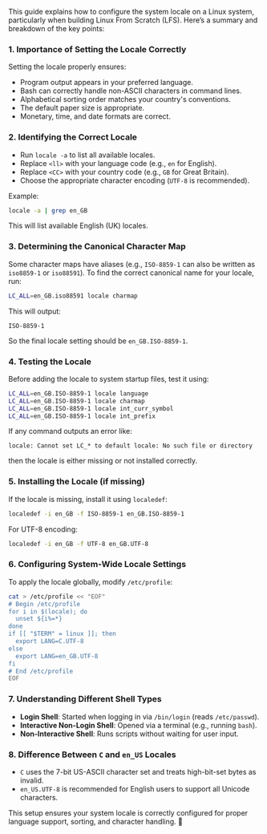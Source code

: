This guide explains how to configure the system locale on a Linux system, particularly when building Linux From Scratch (LFS). Here’s a summary and breakdown of the key points:

### **1. Importance of Setting the Locale Correctly**
Setting the locale properly ensures:
- Program output appears in your preferred language.
- Bash can correctly handle non-ASCII characters in command lines.
- Alphabetical sorting order matches your country's conventions.
- The default paper size is appropriate.
- Monetary, time, and date formats are correct.

### **2. Identifying the Correct Locale**
- Run `locale -a` to list all available locales.
- Replace `<ll>` with your language code (e.g., `en` for English).
- Replace `<CC>` with your country code (e.g., `GB` for Great Britain).
- Choose the appropriate character encoding (`UTF-8` is recommended).

Example:
```bash
locale -a | grep en_GB
```
This will list available English (UK) locales.

### **3. Determining the Canonical Character Map**
Some character maps have aliases (e.g., `ISO-8859-1` can also be written as `iso8859-1` or `iso88591`). To find the correct canonical name for your locale, run:

```bash
LC_ALL=en_GB.iso88591 locale charmap
```

This will output:
```
ISO-8859-1
```
So the final locale setting should be `en_GB.ISO-8859-1`.

### **4. Testing the Locale**
Before adding the locale to system startup files, test it using:

```bash
LC_ALL=en_GB.ISO-8859-1 locale language
LC_ALL=en_GB.ISO-8859-1 locale charmap
LC_ALL=en_GB.ISO-8859-1 locale int_curr_symbol
LC_ALL=en_GB.ISO-8859-1 locale int_prefix
```
If any command outputs an error like:
```
locale: Cannot set LC_* to default locale: No such file or directory
```
then the locale is either missing or not installed correctly.

### **5. Installing the Locale (if missing)**
If the locale is missing, install it using `localedef`:

```bash
localedef -i en_GB -f ISO-8859-1 en_GB.ISO-8859-1
```

For UTF-8 encoding:
```bash
localedef -i en_GB -f UTF-8 en_GB.UTF-8
```

### **6. Configuring System-Wide Locale Settings**
To apply the locale globally, modify `/etc/profile`:

```bash
cat > /etc/profile << "EOF"
# Begin /etc/profile
for i in $(locale); do
  unset ${i%=*}
done
if [[ "$TERM" = linux ]]; then
  export LANG=C.UTF-8
else
  export LANG=en_GB.UTF-8
fi
# End /etc/profile
EOF
```

### **7. Understanding Different Shell Types**
- **Login Shell**: Started when logging in via `/bin/login` (reads `/etc/passwd`).
- **Interactive Non-Login Shell**: Opened via a terminal (e.g., running `bash`).
- **Non-Interactive Shell**: Runs scripts without waiting for user input.

### **8. Difference Between `C` and `en_US` Locales**
- `C` uses the 7-bit US-ASCII character set and treats high-bit-set bytes as invalid.
- `en_US.UTF-8` is recommended for English users to support all Unicode characters.

This setup ensures your system locale is correctly configured for proper language support, sorting, and character handling. 🚀
